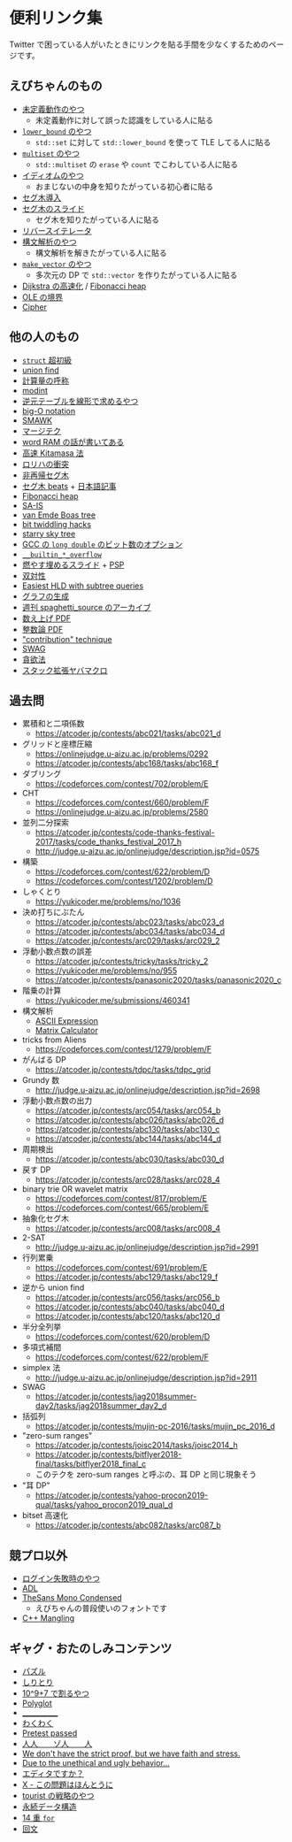 # 便利リンク集

Twitter で困っている人がいたときにリンクを貼る手間を少なくするためのページです。

## えびちゃんのもの
- [未定義動作のやつ](https://rsk0315.hatenablog.com/entry/2019/09/10/213859)
  - 未定義動作に対して誤った認識をしている人に貼る
- [`lower_bound` のやつ](https://rsk0315.hatenablog.com/entry/2019/09/10/173708)
  - `std::set` に対して `std::lower_bound` を使って TLE してる人に貼る
- [`multiset` のやつ](https://rsk0315.hatenablog.com/entry/2019/09/09/214811)
  - `std::multiset` の `erase` や `count` でこわしている人に貼る
- [イディオムのやつ](https://rsk0315.hatenablog.com/entry/2020/05/09/170315)
  - おまじないの中身を知りたがっている初心者に貼る
- [セグ木導入](https://rsk0315.hatenablog.com/entry/2020/07/05/184929)
- [セグ木のスライド](https://hcpc-hokudai.github.io/archive/structure_segtree_001.pdf)
  - セグ木を知りたがっている人に貼る
- [リバースイテレータ](https://rsk0315.hatenablog.com/entry/2020/07/06/004531)
- [構文解析のやつ](https://rsk0315.github.io/StringParsing/matome.html)
  - 構文解析を解きたがっている人に貼る
- [`make_vector` のやつ](https://rsk0315.github.io/library/library/utility/make/vector.cpp.html)
  - 多次元の DP で `std::vector` を作りたがっている人に貼る
- [Dijkstra の高速化](https://rsk0315.hatenablog.com/entry/2019/10/29/173703) / [Fibonacci heap](https://rsk0315.hatenablog.com/entry/2019/10/29/151823)
- [OLE の境界](https://twitter.com/rsk0315_h4x/status/1197047591227101184)
- [Cipher](http://judge.u-aizu.ac.jp/onlinejudge/description.jsp?id=3109)

## 他の人のもの
- [`struct` 超初級](https://noshi91.hatenablog.com/entry/2020/03/22/231032)
- [union find](https://noshi91.hatenablog.com/entry/2018/05/30/191943)
- [計算量の呼称](https://noshi91.hatenablog.com/entry/2019/10/08/235335)
- [modint](https://noshi91.hatenablog.com/entry/2019/03/31/174006)
- [逆元テーブルを線形で求めるやつ](https://noshi91.hatenablog.com/entry/2019/10/18/182935)
- [big-O notation](https://torus711.hatenablog.com/entry/2020/05/09/180701)
- [SMAWK](http://web.cs.unlv.edu/larmore/Courses/CSC477/monge.pdf) 
- [マージテク](http://web.archive.org/web/20181213115442/http://topcoder.g.hatena.ne.jp/iwiwi/20131226/1388062106)
- [word RAM の話が書いてある](https://qiita.com/goonew/items/edb88e058bcdb9087bdb)
- [高速 Kitamasa 法](https://misawa.github.io/others/fast_kitamasa_method.html)
- [ロリハの衝突](https://codeforces.com/blog/entry/60442)
- [非再帰セグ木](https://codeforces.com/blog/entry/18051)
- [セグ木 beats](https://codeforces.com/blog/entry/57319) + [日本語記事](https://smijake3.hatenablog.com/entry/2019/04/28/021457)
- [Fibonacci heap](http://web.stanford.edu/class/archive/cs/cs166/cs166.1186/lectures/09/Slides09.pdf)
- [SA-IS](http://web.stanford.edu/class/archive/cs/cs166/cs166.1186/lectures/04/Slides04.pdf)
- [van Emde Boas tree](http://web.stanford.edu/class/archive/cs/cs166/cs166.1166/lectures/14/Slides14.pdf)
- [bit twiddling hacks](https://graphics.stanford.edu/~seander/bithacks.html)
- [starry sky tree](https://qnighy.github.io/informatics-olympiad/joi2009-day4-starry_sky-comment.html)
- [GCC の `long double` のビット数のオプション](https://gcc.gnu.org/onlinedocs/gcc/x86-Options.html#index-m96bit-long-double-2671)
- [`__builtin_*_overflow`](https://gcc.gnu.org/onlinedocs/gcc/Integer-Overflow-Builtins.html)
- [燃やす埋めるスライド](https://www.slideshare.net/shindannin/project-selection-problem) + [PSP](http://tokoharuland.hateblo.jp/entry/2017/11/12/234636)
- [双対性](https://www.slideshare.net/wata_orz/ss-91375739)
- [Easiest HLD with subtree queries](https://codeforces.com/blog/entry/53170)
- [グラフの生成](https://networkx.github.io/documentation/stable/reference/generators.html)
- [週刊 spaghetti_source のアーカイブ](https://topcoder-g-hatena-ne-jp.jag-icpc.org/spaghetti_source/)
- [数え上げ PDF](http://degwer.hatenablog.com/entries/2017/12/20)
- [整数論 PDF](http://kirika-comp.hatenablog.com/entry/2018/03/12/210446)
- ["contribution" technique](https://codeforces.com/blog/entry/62690)
- [SWAG](https://scrapbox.io/data-structures/Sliding_Window_Aggregation)
- [貪欲法](https://inzkyk.xyz/algorithms/greedy_algorithm/)
- [スタック拡張ヤバマクロ](http://www.colun.net/archives/547)

## 過去問
- 累積和と二項係数
  - <https://atcoder.jp/contests/abc021/tasks/abc021_d>
- グリッドと座標圧縮
  - <https://onlinejudge.u-aizu.ac.jp/problems/0292>
  - <https://atcoder.jp/contests/abc168/tasks/abc168_f>
- ダブリング
  - <https://codeforces.com/contest/702/problem/E>
- CHT
  - <https://codeforces.com/contest/660/problem/F>
  - <https://onlinejudge.u-aizu.ac.jp/problems/2580>
- 並列二分探索
  - <https://atcoder.jp/contests/code-thanks-festival-2017/tasks/code_thanks_festival_2017_h>
  - <http://judge.u-aizu.ac.jp/onlinejudge/description.jsp?id=0575>
- 構築
  - <https://codeforces.com/contest/622/problem/D>
  - <https://codeforces.com/contest/1202/problem/D>
- しゃくとり
  - <https://yukicoder.me/problems/no/1036>
- 決め打ちにぶたん
  - <https://atcoder.jp/contests/abc023/tasks/abc023_d>
  - <https://atcoder.jp/contests/abc034/tasks/abc034_d>
  - <https://atcoder.jp/contests/arc029/tasks/arc029_2>
- 浮動小数点数の誤差
  - <https://atcoder.jp/contests/tricky/tasks/tricky_2>
  - <https://yukicoder.me/problems/no/955>
  - <https://atcoder.jp/contests/panasonic2020/tasks/panasonic2020_c>
- 階乗の計算
  - <https://yukicoder.me/submissions/460341>
- 構文解析
  - [ASCII Expression](http://judge.u-aizu.ac.jp/onlinejudge/description.jsp?id=1322)
  - [Matrix Calculator](http://judge.u-aizu.ac.jp/onlinejudge/description.jsp?id=1314)
- tricks from Aliens
  - <https://codeforces.com/contest/1279/problem/F>
- がんばる DP
  - <https://atcoder.jp/contests/tdpc/tasks/tdpc_grid>
- Grundy 数
  - <http://judge.u-aizu.ac.jp/onlinejudge/description.jsp?id=2698>
- 浮動小数点数の出力
  - <https://atcoder.jp/contests/arc054/tasks/arc054_b>
  - <https://atcoder.jp/contests/abc026/tasks/abc026_d>
  - <https://atcoder.jp/contests/abc130/tasks/abc130_c>
  - <https://atcoder.jp/contests/abc144/tasks/abc144_d>
- 周期検出
  - <https://atcoder.jp/contests/abc030/tasks/abc030_d>
- 戻す DP
  - <https://atcoder.jp/contests/arc028/tasks/arc028_4>
- binary trie OR wavelet matrix
  - <https://codeforces.com/contest/817/problem/E>
  - <https://codeforces.com/contest/665/problem/E>
- 抽象化セグ木
  - <https://atcoder.jp/contests/arc008/tasks/arc008_4>
- 2-SAT
  - <http://judge.u-aizu.ac.jp/onlinejudge/description.jsp?id=2991>
- 行列累乗
  - <https://codeforces.com/contest/691/problem/E>
  - <https://atcoder.jp/contests/abc129/tasks/abc129_f>
- 逆から union find
  - <https://atcoder.jp/contests/arc056/tasks/arc056_b>
  - <https://atcoder.jp/contests/abc040/tasks/abc040_d>
  - <https://atcoder.jp/contests/abc120/tasks/abc120_d>
- 半分全列挙
  - <https://codeforces.com/contest/620/problem/D>
- 多項式補間
  - <https://codeforces.com/contest/622/problem/F>
- simplex 法
  - <http://judge.u-aizu.ac.jp/onlinejudge/description.jsp?id=2911>
- SWAG
  - <https://atcoder.jp/contests/jag2018summer-day2/tasks/jag2018summer_day2_d>
- 括弧列
  - <https://atcoder.jp/contests/mujin-pc-2016/tasks/mujin_pc_2016_d>
- "zero-sum ranges"
  - <https://atcoder.jp/contests/joisc2014/tasks/joisc2014_h>
  - <https://atcoder.jp/contests/bitflyer2018-final/tasks/bitflyer2018_final_c>
  - このテクを zero-sum ranges と呼ぶの、耳 DP と同じ現象そう
- "耳 DP"
  - <https://atcoder.jp/contests/yahoo-procon2019-qual/tasks/yahoo_procon2019_qual_d>
- bitset 高速化
  - <https://atcoder.jp/contests/abc082/tasks/arc087_b>

## 競プロ以外
- [ログイン失敗時のやつ](https://superuser.com/questions/440991/why-does-a-failed-linux-login-take-so-long)
- [ADL](http://cpp.aquariuscode.com/argument-dependent-lookup)
- [TheSans Mono Condensed](https://www.lucasfonts.com/fonts/the-sans/mono-condensed)
  - えびちゃんの普段使いのフォントです
- [C++ Mangling](https://itanium-cxx-abi.github.io/cxx-abi/abi.html#mangling)

## ギャグ・おたのしみコンテンツ
- [パズル](https://atcoder.jp/contests/xmascon19/tasks/xmascon19_a)
- [しりとり](https://www.hackerrank.com/contests/april-fool-contest-2018/challenges/shiritori-2018)
- [10^9+7 で割るやつ](https://www.hackerrank.com/contests/april-fool-contest-2018/challenges/wolf-sum)
- [Polyglot](https://www.hackerrank.com/contests/april-fool-contest-2018/challenges/programming-in-python)
- [\_\_\_\_\_\_\_\_\_\_](https://highjellies.hatenadiary.org/entry/20111225/1324825710)
- [わくわく](https://suikaba.hatenablog.com/entry/2017/12/13/195643)
- [Pretest passed](https://codeforces.com/blog/entry/68775?#comment-531437)
- [人人　　ゾ人　　人](https://jag-icpc.org/?plugin=attach&refer=2019%2FPractice%2F%E5%A4%8F%E5%90%88%E5%AE%BF%2F%E8%AC%9B%E8%A9%95&openfile=I.pdf)
- [We don't have the strict proof, but we have faith and stress.](https://codeforces.com/blog/entry/72577)
- [Due to the unethical and ugly behavior...](https://codeforces.com/contest/1120)
- [エディタですか？](https://twitter.com/rng_58/status/1044554704158519296)
- [X - この問題はほんとうに](https://atcoder.jp/contests/birthday0410/tasks/birthday0410_x)
- [tourist の戦略のやつ](https://codeforces.com/blog/entry/53457)
- [永続データ構造](https://www.slideshare.net/qnighy/ss-15312828)
- [14 重 `for`](https://onlinejudge.u-aizu.ac.jp/beta/review.html#RitsCamp19Day3/3415890)
- [回文](https://codeforces.com/problemset/problem/691/B)
